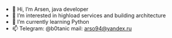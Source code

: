 - 👋 Hi, I’m Arsen, java developer
- 👀 I’m interested in highload services and building architecture
- 🌱 I’m currently learning Python
- 📫 Telegram: @b0tanic
     mail: arso94@yandex.ru 

<!---
b0tanic/b0tanic is a ✨ special ✨ repository because its `README.md` (this file) appears on your GitHub profile.
You can click the Preview link to take a look at your changes.
--->
